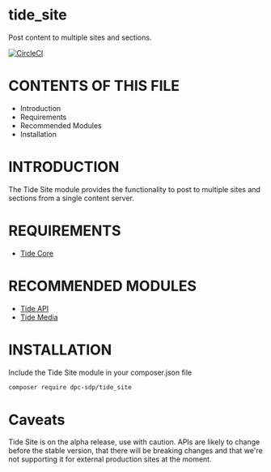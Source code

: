 # tide_site
Post content to multiple sites and sections.

[![CircleCI](https://circleci.com/gh/dpc-sdp/tide_site.svg?style=svg&circle-token=ee83834a70ce9ebad6fe586bbe0f365dfcc8d4e1)](https://circleci.com/gh/dpc-sdp/tide_site)

# CONTENTS OF THIS FILE

* Introduction
* Requirements
* Recommended Modules
* Installation

# INTRODUCTION
The Tide Site module provides the functionality to post to multiple sites and sections from
 a single content server.

# REQUIREMENTS
* [Tide Core](https://github.com/dpc-sdp/tide_core)

# RECOMMENDED MODULES
* [Tide API](https://github.com/dpc-sdp/tide_api)
* [Tide Media](https://github.com/dpc-sdp/tide_media)

# INSTALLATION
Include the Tide Site module in your composer.json file
```bash
composer require dpc-sdp/tide_site
```

# Caveats

Tide Site is on the alpha release, use with caution. APIs are likely to change before the stable version, that there will be breaking changes and that we're not supporting it for external production sites at the moment.

